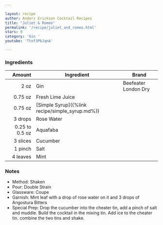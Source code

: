 ```yaml
---

layout: recipe
author: Anders Erickson Cocktail Recipes
title: "Juliet & Romeo"
permalink: '/recipe/juliet_and_romeo.html'
stars: 0
category: 'Gin '
youtube: 'Ttnf3PbJqnA'

---
```


### Ingredients

|      Amount  | Ingredient               | Brand                |
| -------------: | ----------------------------------------------- | -------------------- |
|           2 oz | Gin                                             | Beefeater London Dry |
|        0.75 oz | Fresh Lime Juice                                |
|        0.75 oz | [Simple Syrup]({%link recipe/simple_syrup.md%}) |
|        3 drops | Rose Water                                      |
| 0.25 to 0.5 oz | Aquafaba                                        |
|       3 slices | Cucumber                                        |
|        1 pinch | Salt                                            |
|       4 leaves | Mint                                            |

### Notes

- Method: Shaken
- Pour: Double Strain
- Glassware: Coupe
- Garnish: Mint leaf with a drop of rose water on it and 3 drops of Angostura Bitters
- Special Prep: Drop the cucumber into the cheater tin, add a pinch of salt and muddle. Build the cocktail in the mixing tin. Add ice to the cheater tin. combine the two tins and shake.

